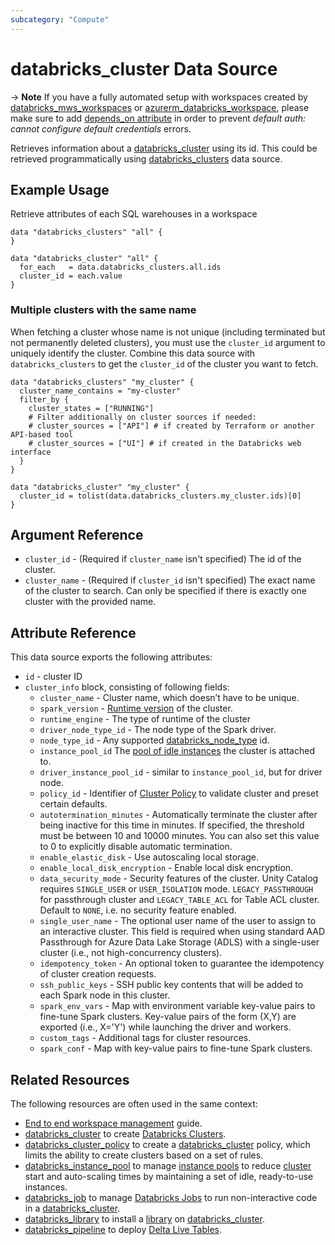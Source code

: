 ```yaml
---
subcategory: "Compute"
---
```

# databricks_cluster Data Source

-> **Note** If you have a fully automated setup with workspaces created by [databricks_mws_workspaces](../resources/mws_workspaces.md) or [azurerm_databricks_workspace](https://registry.terraform.io/providers/hashicorp/azurerm/latest/docs/resources/databricks_workspace), please make sure to add [depends_on attribute](../guides/troubleshooting.md#data-resources-and-authentication-is-not-configured-errors) in order to prevent _default auth: cannot configure default credentials_ errors.

Retrieves information about a [databricks_cluster](../resources/cluster.md) using its id. This could be retrieved programmatically using [databricks_clusters](../data-sources/clusters.md) data source.

## Example Usage

Retrieve attributes of each SQL warehouses in a workspace

```hcl
data "databricks_clusters" "all" {
}

data "databricks_cluster" "all" {
  for_each   = data.databricks_clusters.all.ids
  cluster_id = each.value
}

```

### Multiple clusters with the same name

When fetching a cluster whose name is not unique (including terminated but not permanently deleted clusters), you must use the `cluster_id` argument to uniquely identify the cluster. Combine this data source with `databricks_clusters` to get the `cluster_id` of the cluster you want to fetch.

```hcl
data "databricks_clusters" "my_cluster" {
  cluster_name_contains = "my-cluster"
  filter_by {
    cluster_states = ["RUNNING"]
    # Filter additionally on cluster sources if needed:
    # cluster_sources = ["API"] # if created by Terraform or another API-based tool
    # cluster_sources = ["UI"] # if created in the Databricks web interface
  }
}

data "databricks_cluster" "my_cluster" {
  cluster_id = tolist(data.databricks_clusters.my_cluster.ids)[0]
}
```

## Argument Reference

* `cluster_id` - (Required if `cluster_name` isn't specified) The id of the cluster.
* `cluster_name` - (Required if `cluster_id` isn't specified) The exact name of the cluster to search. Can only be specified if there is exactly one cluster with the provided name.

## Attribute Reference

This data source exports the following attributes:

* `id` - cluster ID
* `cluster_info` block, consisting of following fields:
  * `cluster_name` - Cluster name, which doesn’t have to be unique.
  * `spark_version` - [Runtime version](https://docs.databricks.com/runtime/index.html) of the cluster.
  * `runtime_engine` - The type of runtime of the cluster
  * `driver_node_type_id` - The node type of the Spark driver.
  * `node_type_id` - Any supported [databricks_node_type](../data-sources/node_type.md) id.
  * `instance_pool_id` The [pool of idle instances](instance_pool.md) the cluster is attached to.
  * `driver_instance_pool_id` - similar to `instance_pool_id`, but for driver node.
  * `policy_id` - Identifier of [Cluster Policy](cluster_policy.md) to validate cluster and preset certain defaults.
  * `autotermination_minutes` - Automatically terminate the cluster after being inactive for this time in minutes. If specified, the threshold must be between 10 and 10000 minutes. You can also set this value to 0 to explicitly disable automatic termination.
  * `enable_elastic_disk` - Use autoscaling local storage.
  * `enable_local_disk_encryption` - Enable local disk encryption.
  * `data_security_mode` - Security features of the cluster. Unity Catalog requires `SINGLE_USER` or `USER_ISOLATION` mode. `LEGACY_PASSTHROUGH` for passthrough cluster and `LEGACY_TABLE_ACL` for Table ACL cluster. Default to `NONE`, i.e. no security feature enabled.
  * `single_user_name` - The optional user name of the user to assign to an interactive cluster. This field is required when using standard AAD Passthrough for Azure Data Lake Storage (ADLS) with a single-user cluster (i.e., not high-concurrency clusters).
  * `idempotency_token` - An optional token to guarantee the idempotency of cluster creation requests.
  * `ssh_public_keys` - SSH public key contents that will be added to each Spark node in this cluster.
  * `spark_env_vars` - Map with environment variable key-value pairs to fine-tune Spark clusters. Key-value pairs of the form (X,Y) are exported (i.e., X='Y') while launching the driver and workers.
  * `custom_tags` - Additional tags for cluster resources.
  * `spark_conf` - Map with key-value pairs to fine-tune Spark clusters.

## Related Resources

The following resources are often used in the same context:

* [End to end workspace management](../guides/workspace-management.md) guide.
* [databricks_cluster](../resources/cluster.md) to create [Databricks Clusters](https://docs.databricks.com/clusters/index.html).
* [databricks_cluster_policy](../resources/cluster_policy.md) to create a [databricks_cluster](../resources/cluster.md) policy, which limits the ability to create clusters based on a set of rules.
* [databricks_instance_pool](../resources/instance_pool.md) to manage [instance pools](https://docs.databricks.com/clusters/instance-pools/index.html) to reduce [cluster](../resources/cluster.md) start and auto-scaling times by maintaining a set of idle, ready-to-use instances.
* [databricks_job](../resources/job.md) to manage [Databricks Jobs](https://docs.databricks.com/jobs.html) to run non-interactive code in a [databricks_cluster](../resources/cluster.md).
* [databricks_library](../resources/library.md) to install a [library](https://docs.databricks.com/libraries/index.html) on [databricks_cluster](../resources/cluster.md).
* [databricks_pipeline](../resources/pipeline.md) to deploy [Delta Live Tables](https://docs.databricks.com/data-engineering/delta-live-tables/index.html).
